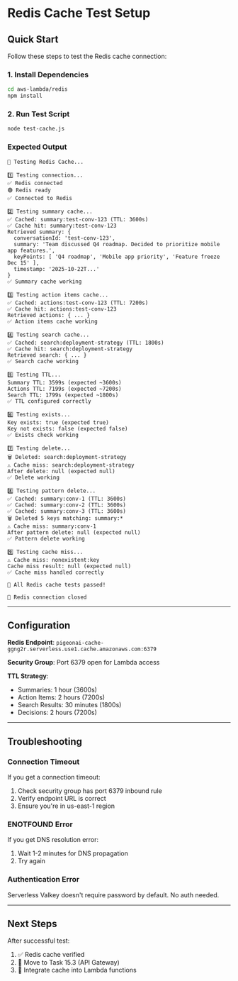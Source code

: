 # Redis Cache Test Setup

## Quick Start

Follow these steps to test the Redis cache connection:

### 1. Install Dependencies

```bash
cd aws-lambda/redis
npm install
```

### 2. Run Test Script

```bash
node test-cache.js
```

### Expected Output

```
🧪 Testing Redis Cache...

1️⃣ Testing connection...
✅ Redis connected
🟢 Redis ready
✅ Connected to Redis

2️⃣ Testing summary cache...
✅ Cached: summary:test-conv-123 (TTL: 3600s)
✅ Cache hit: summary:test-conv-123
Retrieved summary: {
  conversationId: 'test-conv-123',
  summary: 'Team discussed Q4 roadmap. Decided to prioritize mobile app features.',
  keyPoints: [ 'Q4 roadmap', 'Mobile app priority', 'Feature freeze Dec 15' ],
  timestamp: '2025-10-22T...'
}
✅ Summary cache working

3️⃣ Testing action items cache...
✅ Cached: actions:test-conv-123 (TTL: 7200s)
✅ Cache hit: actions:test-conv-123
Retrieved actions: { ... }
✅ Action items cache working

4️⃣ Testing search cache...
✅ Cached: search:deployment-strategy (TTL: 1800s)
✅ Cache hit: search:deployment-strategy
Retrieved search: { ... }
✅ Search cache working

5️⃣ Testing TTL...
Summary TTL: 3599s (expected ~3600s)
Actions TTL: 7199s (expected ~7200s)
Search TTL: 1799s (expected ~1800s)
✅ TTL configured correctly

6️⃣ Testing exists...
Key exists: true (expected true)
Key not exists: false (expected false)
✅ Exists check working

7️⃣ Testing delete...
🗑️ Deleted: search:deployment-strategy
⚠️ Cache miss: search:deployment-strategy
After delete: null (expected null)
✅ Delete working

8️⃣ Testing pattern delete...
✅ Cached: summary:conv-1 (TTL: 3600s)
✅ Cached: summary:conv-2 (TTL: 3600s)
✅ Cached: summary:conv-3 (TTL: 3600s)
🗑️ Deleted 5 keys matching: summary:*
⚠️ Cache miss: summary:conv-1
After pattern delete: null (expected null)
✅ Pattern delete working

9️⃣ Testing cache miss...
⚠️ Cache miss: nonexistent:key
Cache miss result: null (expected null)
✅ Cache miss handled correctly

🎉 All Redis cache tests passed!

👋 Redis connection closed
```

---

## Configuration

**Redis Endpoint**: `pigeonai-cache-ggng2r.serverless.use1.cache.amazonaws.com:6379`

**Security Group**: Port 6379 open for Lambda access

**TTL Strategy**:
- Summaries: 1 hour (3600s)
- Action Items: 2 hours (7200s)
- Search Results: 30 minutes (1800s)
- Decisions: 2 hours (7200s)

---

## Troubleshooting

### Connection Timeout

If you get a connection timeout:
1. Check security group has port 6379 inbound rule
2. Verify endpoint URL is correct
3. Ensure you're in us-east-1 region

### ENOTFOUND Error

If you get DNS resolution error:
1. Wait 1-2 minutes for DNS propagation
2. Try again

### Authentication Error

Serverless Valkey doesn't require password by default. No auth needed.

---

## Next Steps

After successful test:
1. ✅ Redis cache verified
2. 🔲 Move to Task 15.3 (API Gateway)
3. 🔲 Integrate cache into Lambda functions


